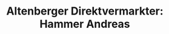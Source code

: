 ---
title: "Altenberger Direktvermarkter: Hammer Andreas"
url: /altenberg-bei-linz/altenberger-direktvermarkter-hammer-andreas/
shop: Hofladen
---